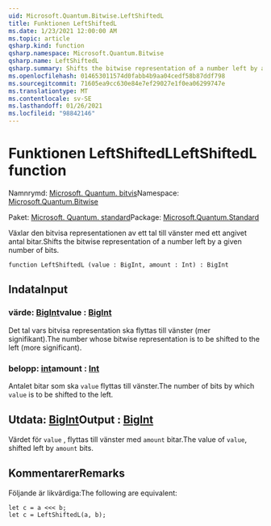 ```yaml
---
uid: Microsoft.Quantum.Bitwise.LeftShiftedL
title: Funktionen LeftShiftedL
ms.date: 1/23/2021 12:00:00 AM
ms.topic: article
qsharp.kind: function
qsharp.namespace: Microsoft.Quantum.Bitwise
qsharp.name: LeftShiftedL
qsharp.summary: Shifts the bitwise representation of a number left by a given number of bits.
ms.openlocfilehash: 014653011574d0fabb4b9aa04cedf58b87ddf798
ms.sourcegitcommit: 71605ea9cc630e84e7ef29027e1f0ea06299747e
ms.translationtype: MT
ms.contentlocale: sv-SE
ms.lasthandoff: 01/26/2021
ms.locfileid: "98842146"
---
```

# <a name="leftshiftedl-function"></a><span data-ttu-id="86f54-102">Funktionen LeftShiftedL</span><span class="sxs-lookup"><span data-stu-id="86f54-102">LeftShiftedL function</span></span>

<span data-ttu-id="86f54-103">Namnrymd: [Microsoft. Quantum. bitvis](xref:Microsoft.Quantum.Bitwise)</span><span class="sxs-lookup"><span data-stu-id="86f54-103">Namespace: [Microsoft.Quantum.Bitwise](xref:Microsoft.Quantum.Bitwise)</span></span>

<span data-ttu-id="86f54-104">Paket: [Microsoft. Quantum. standard](https://nuget.org/packages/Microsoft.Quantum.Standard)</span><span class="sxs-lookup"><span data-stu-id="86f54-104">Package: [Microsoft.Quantum.Standard](https://nuget.org/packages/Microsoft.Quantum.Standard)</span></span>


<span data-ttu-id="86f54-105">Växlar den bitvisa representationen av ett tal till vänster med ett angivet antal bitar.</span><span class="sxs-lookup"><span data-stu-id="86f54-105">Shifts the bitwise representation of a number left by a given number of bits.</span></span>

```qsharp
function LeftShiftedL (value : BigInt, amount : Int) : BigInt
```


## <a name="input"></a><span data-ttu-id="86f54-106">Indata</span><span class="sxs-lookup"><span data-stu-id="86f54-106">Input</span></span>

### <a name="value--bigint"></a><span data-ttu-id="86f54-107">värde: [BigInt](xref:microsoft.quantum.lang-ref.bigint)</span><span class="sxs-lookup"><span data-stu-id="86f54-107">value : [BigInt](xref:microsoft.quantum.lang-ref.bigint)</span></span>

<span data-ttu-id="86f54-108">Det tal vars bitvisa representation ska flyttas till vänster (mer signifikant).</span><span class="sxs-lookup"><span data-stu-id="86f54-108">The number whose bitwise representation is to be shifted to the left (more significant).</span></span>


### <a name="amount--int"></a><span data-ttu-id="86f54-109">belopp: [int](xref:microsoft.quantum.lang-ref.int)</span><span class="sxs-lookup"><span data-stu-id="86f54-109">amount : [Int](xref:microsoft.quantum.lang-ref.int)</span></span>

<span data-ttu-id="86f54-110">Antalet bitar som ska `value` flyttas till vänster.</span><span class="sxs-lookup"><span data-stu-id="86f54-110">The number of bits by which `value` is to be shifted to the left.</span></span>



## <a name="output--bigint"></a><span data-ttu-id="86f54-111">Utdata: [BigInt](xref:microsoft.quantum.lang-ref.bigint)</span><span class="sxs-lookup"><span data-stu-id="86f54-111">Output : [BigInt](xref:microsoft.quantum.lang-ref.bigint)</span></span>

<span data-ttu-id="86f54-112">Värdet för `value` , flyttas till vänster med `amount` bitar.</span><span class="sxs-lookup"><span data-stu-id="86f54-112">The value of `value`, shifted left by `amount` bits.</span></span>

## <a name="remarks"></a><span data-ttu-id="86f54-113">Kommentarer</span><span class="sxs-lookup"><span data-stu-id="86f54-113">Remarks</span></span>

<span data-ttu-id="86f54-114">Följande är likvärdiga:</span><span class="sxs-lookup"><span data-stu-id="86f54-114">The following are equivalent:</span></span>

```qsharp
let c = a <<< b;
let c = LeftShiftedL(a, b);
```